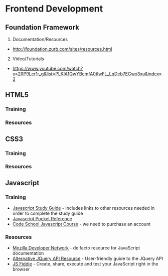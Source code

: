 # Frontend Development

## Foundation Framework
1. Documentation/Resources
  * http://foundation.zurb.com/sites/resources.html
2. Video/Tutorials
  * https://www.youtube.com/watch?v=2RP9Lcr1r_g&list=PLKlA1QwYBcmfA0tIwFL_LqDeb7EGwo3xu&index=2 

## HTML5

  ### Training

  ### Resources

## CSS3

  ### Training

  ### Resources


## Javascript

  ### Training
  * [Javascript Study Guide](http://javascriptissexy.com/how-to-learn-javascript-properly/) - Includes links to other resources needed in order to complete the study guide
  * [Javascript Pocket Reference](https://www.amazon.com/JavaScript-Pocket-Reference-OReilly/dp/1449316859)
  * [Code School Javascript Course](https://www.codeschool.com/learn/javascript) - we need to purchase an account

  ### Resources
  * [Mozilla Developer Network](https://developer.mozilla.org/en-US/docs/Web/JavaScript) - de facto resource for JavaScript documentation
  * [Alternative JQuery API Resource](http://jqapi.com) - User-friendly guide to the JQuery API
  * [JS Fiddle](https://jsfiddle.net) - Create, share, execute and test your JavaScript right in the browser

